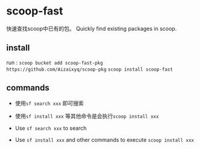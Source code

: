 # scoop-fast
快速查找scoop中已有的包。
Quickly find existing packages in scoop.

## install 
run :
    `scoop bucket add scoop-fast-pkg https://github.com/Aizaixyq/scoop-pkg`
    `scoop install scoop-fast`

## commands
- 使用`sf search xxx` 即可搜索
- 使用`sf install xxx` 等其他命令是会执行`scoop install xxx`

- Use `sf search xxx` to search
- Use `sf install xxx` and other commands to execute `scoop install xxx`